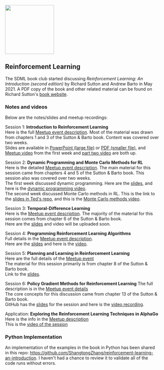 <img src="https://github.com/SanDiegoMachineLearning/bookclub/blob/master/images/reinforcement-learning.jpg?raw=true" width="160">

## Reinforcement Learning

The SDML book club started discussing *Reinforcement Learning:  An Introduction (second edition)* 
by Richard Sutton and Andrew Barto in May 2021. 
A PDF copy of the book and other related material can be found on Richard Sutton's [book website](http://incompleteideas.net/book/the-book.html).

### Notes and videos
Below are the notes/slides and meetup recordings:

Session 1:  **Introduction to Reinforcement Learning** \
Here is the full [Meetup event description](https://www.meetup.com/San-Diego-Machine-Learning/events/277882829/). 
Most of the material was drawn from chapters 1 and 3 of the Sutton & Barto book. 
Content was covered over two weeks. \
Slides are available in [PowerPoint (large file)](https://github.com/tedkyi/reinforcement-learning/blob/main/1_Introduction_to_reinforcement_learning.pptx) 
or [PDF (smaller file)](https://github.com/tedkyi/reinforcement-learning/blob/main/1_Introduction_to_reinforcement_learning.pdf), 
and [Meetup video](https://youtu.be/jDdF8FRgju0) from the first week and [part two video](https://youtu.be/xeos7wa5y-k) are both up.

Session 2:  **Dynamic Programming and Monte Carlo Methods for RL** \
Here is the detailed [Meetup event description](https://www.meetup.com/San-Diego-Machine-Learning/events/278318808/). 
The main material for this session came from chapters 4 and 5 of the Sutton & Barto book.
This session also was covered over two weeks. \
The first week discussed dynamic programming.  Here are the [slides](https://github.com/tedkyi/reinforcement-learning/blob/main/2a_Dynamic_programming.pdf),
and here is the [dynamic programming video](https://youtu.be/ac4wjMcvkv8). \
The second week discussed Monte Carlo methods in RL.  This is the link to the [slides in Ted's repo](https://github.com/tedkyi/reinforcement-learning/blob/main/2b_Monte_carlo_methods.pdf),
and this is the [Monte Carlo methods video](https://youtu.be/Fwk7F2cVuWQ).

Session 3:  **Temporal-Difference Learning** \
Here is the [Meetup event description](https://www.meetup.com/San-Diego-Machine-Learning/events/278801444/).
The majority of the material for this session comes from chapter 6 of the Sutton & Barto book. \
Here are the [slides](https://github.com/tedkyi/reinforcement-learning/blob/main/3_Temporal_difference_learning.pdf) and video will be uploaded soon.

Session 4:  **Programming Reinforcement Learning Algorithms** \
Full details in the [Meetup event description](https://www.meetup.com/San-Diego-Machine-Learning/events/278970571/). \
Here are the [slides](https://github.com/tedkyi/reinforcement-learning/blob/main/4_Programming_rl_algorithms.pdf)
and here is the [video](https://youtu.be/H2TE3v3b9Cg).

Session 5:  **Planning and Learning in Reinforcement Learning** \
Here are the full details of the [Meetup event](https://www.meetup.com/San-Diego-Machine-Learning/events/279249884/) \
The material for this session primarily is from chapter 8 of the Sutton & Barto book. \
Link to the [slides](https://github.com/tedkyi/reinforcement-learning/blob/main/5_Planning_and_learning.pdf).

Session 6:  **Policy Gradient Methods for Reinforcement Learning**
The full description is in the [Meetup event details](https://www.meetup.com/San-Diego-Machine-Learning/events/279556688/) \
The core concepts for this discussion came from chapter 13 of the Sutton & Barto book.  \
GitHub has the [slides](https://github.com/tedkyi/reinforcement-learning/blob/main/6_Policy_gradient_methods.pdf) for the session
and here is the [video recording](https://youtu.be/ZODHxkjkuv4).

Application:  **Exploring the Reinforcement Learning Techniques in AlphaGo**
Here is the info in the [Meetup description](https://www.meetup.com/San-Diego-Machine-Learning/events/279836799/) \
This is the [video of the session](https://youtu.be/cM76cIIAlNg)


### Python Implementation
An implementation of the examples in the book in Python has been shared in this repo: <https://github.com/ShangtongZhang/reinforcement-learning-an-introduction>.
I haven't had a chance to review it to validate all of the code runs without errors.

<br>
<br>
